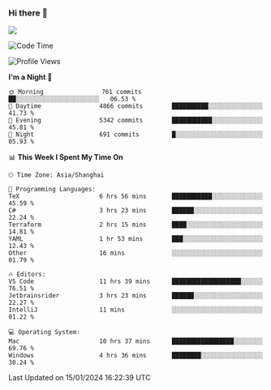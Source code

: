 ### Hi there 👋

<!--
**JJAYCHEN1e/jjaychen1e** is a ✨ _special_ ✨ repository because its `README.md` (this file) appears on your GitHub profile.

Here are some ideas to get you started:

- 🔭 I’m currently working on ...
- 🌱 I’m currently learning ...
- 👯 I’m looking to collaborate on ...
- 🤔 I’m looking for help with ...
- 💬 Ask me about ...
- 📫 How to reach me: ...
- 😄 Pronouns: ...
- ⚡ Fun fact: ...
-->

[![](https://github-readme-stats.vercel.app/api?username=jjaychen1e&show_icons=true)](https://github.com/jjaychen1e/github-readme-stats?count_private=true)

<!--START_SECTION:waka-->
![Code Time](http://img.shields.io/badge/Code%20Time-945%20hrs%2021%20mins-blue)

![Profile Views](http://img.shields.io/badge/Profile%20Views-2-blue)

**I'm a Night 🦉** 

```text
🌞 Morning                761 commits         ██░░░░░░░░░░░░░░░░░░░░░░░   06.53 % 
🌆 Daytime                4866 commits        ██████████░░░░░░░░░░░░░░░   41.73 % 
🌃 Evening                5342 commits        ███████████░░░░░░░░░░░░░░   45.81 % 
🌙 Night                  691 commits         █░░░░░░░░░░░░░░░░░░░░░░░░   05.93 % 
```


📊 **This Week I Spent My Time On** 

```text
🕑︎ Time Zone: Asia/Shanghai

💬 Programming Languages: 
TeX                      6 hrs 56 mins       ███████████░░░░░░░░░░░░░░   45.59 % 
C#                       3 hrs 23 mins       ██████░░░░░░░░░░░░░░░░░░░   22.24 % 
Terraform                2 hrs 15 mins       ████░░░░░░░░░░░░░░░░░░░░░   14.81 % 
YAML                     1 hr 53 mins        ███░░░░░░░░░░░░░░░░░░░░░░   12.43 % 
Other                    16 mins             ░░░░░░░░░░░░░░░░░░░░░░░░░   01.79 % 

🔥 Editors: 
VS Code                  11 hrs 39 mins      ███████████████████░░░░░░   76.51 % 
Jetbrainsrider           3 hrs 23 mins       ██████░░░░░░░░░░░░░░░░░░░   22.27 % 
IntelliJ                 11 mins             ░░░░░░░░░░░░░░░░░░░░░░░░░   01.22 % 

💻 Operating System: 
Mac                      10 hrs 37 mins      █████████████████░░░░░░░░   69.76 % 
Windows                  4 hrs 36 mins       ████████░░░░░░░░░░░░░░░░░   30.24 % 
```


 Last Updated on 15/01/2024 16:22:39 UTC
<!--END_SECTION:waka-->
